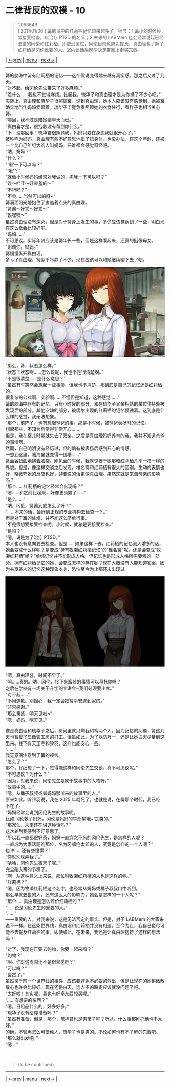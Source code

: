 # 二律背反的双模 - 10
> 1.053649  
> [ 2011/01/06 ] 篝脑海中的红莉栖记忆越来越多了。细节：1.篝小的时候经常接受检查，以治疗 PTSD 的名义；2.未来的 LABMem 也会经常说起已经去世的冈伦和红莉栖，即使没见过，冈伦目前也避免提及，真由理也了解了红莉栖是冈伦重要的人。室内谈话后冈伦决定带篝上街买东西。  

| [←prev](./0102) | [menu](../) | [next→](./0104) |

---

篝的脑海中留有红莉栖的记忆——这个假说变得越来越有真实感。那之后又过了几天。  
“对不起，给冈伦先生带来了好多麻烦。”  
“没什么……我也不觉得麻烦。比起我，琉华子和真由理才是为你操了不少心吧。”  
实际上，真由理和琉华子很照顾篝。说到真由理，她本人应该没有感觉到，她被篝确实地当作妈妈爱慕着。琉华子毕竟负责照顾她的衣食住行，看样子也相当关心篝。  
“哪里，我不过是陪她聊聊天而已。”  
“真由喜才是，很抱歉没有帮到你什么。”  
“不！没那回事！琉华君很照顾我，妈妈只要在身边我就很开心了。”  
被称呼为妈妈，真由理有些不好意思地扭了扭身体。也没办法，在这个年龄，还被一个比自己年纪大的人叫妈妈，任谁都会感觉奇怪吧。  
“呐，妈妈？”  
“什么？”  
“‘啾’一下可以吗？”  
“‘啾’？”  
“就像小时候妈妈经常对我做的，抱我一下可以吗？”  
“诶～哇哇～好害羞的～”  
“不行吗？”  
“不会……当然可以的呀\~”  
篝满面阳光地抱住了害羞着点头的真由理。  
“篝酱～好乖～好乖～”  
“诶嘿嘿～”  
虽然真由理没有深究，但是对于篝身上发生的事，多少应该觉察到了一些，明白现在这么做会比较好吧。  
“妈妈……”  
不可思议。实际年龄应该是篝年长一些，但是这样看起来，还真的挺像母女。  
“谢谢你，妈妈。”  
篝慢慢离开真由理。  
多亏了真由理，篝似乎冷静了不少。现在应该可以和她继续聊下去了吧。  

![](../static/image/0103-1.png)

“那么，篝，状态怎么样。”  
“状态？状态啊……怎么说呢，我也不是很清楚啊。”  
“不是很清楚……是什么意思？”  
“虽然有时突然会想起一些事情，但我也不清楚，那到底是自己的记忆还是红莉栖的。  
 很复杂的公式啊、实验啊……不懂但是知道，这种感觉……”  
篝的脑海中存有的记忆，只有小时候的部分，和在琉华子父亲相熟的某位住持处被发现后的部分。其他空缺的部分，被偶尔出现的红莉栖的记忆侵蚀着。这到底是什么样的感觉，我无法想象。  
“那个，前阵子，也有想起爸爸的事。那是小时候，被爸爸表扬时的记忆。  
 想起那些，不知为何觉得非常开心……  
 但是，我在婴儿时期就失去了双亲，之后是真由理妈妈养育的我，我并不知道爸爸的事情啊。  
 然而，自己明明没有经历过，但的确有被表扬后感到开心的情感。  
 一想到这里，脑海里就变得一团糟……”  
篝面容扭曲地抱着脑袋。刚见面的时候，我就惊讶于她那和红莉栖几乎一模一样的外貌。但是，像这样交谈之后发现，椎名篝和红莉栖有很大的区别。生动的表情也好，略微夸张的反应也好，非要说的话更像真由理。果然这就是来自母亲的影响吗？  
“那个……红莉栖的记忆经常会出现吗？”  
“嗯……和之前比起来，好像更频繁了……”  
“是么……”  
“呐，冈伦，篝酱到底怎么了呀？”  
“……本来的话，最好到正规的专业机构去检查一下。”  
但是对于篝的处境，并不能这么简单行事。  
“不是很想要接受检查呢。小时候，就总是要接受检查。”  
“是吗？”  
“嗯，说是为了治疗 PTSD。”  
本人也没有意向要去检查。但是……如果这样下去，红莉栖的记忆流入增多的话，她会变成什么样呢？是变成“持有牧濑红莉栖记忆”的“椎名篝”呢，还是会变成“牧濑红莉栖”呢？”单纯记忆并不能形成人格。但记忆也是形成人格所需要素的一部分。拥有红莉栖记忆的她，会变成怎样的存在呢？现在大概没有人能知道答案，因为共享某人的记忆这种现象本身，恐怕至今为止都还未出现过。  

![](../static/image/0103-2.png)

“啊，真由理酱，时间不早了。”  
“啊……真的。呐，冈伦，接下来篝酱的事情可以拜托你吗？  
 之后在学校有一场关于升学的宣讲会\~我们必须要出席。”  
“对不起……”  
“不用道歉。别担心，我一定会把篝平安送到家的。”  
“非常感谢。”  
“那么篝酱，明天见啦\~”  
“嗯，妈妈，明天见。”  

送走真由理和琉华子之后，房间里就只剩我和篝两个人。因为记忆的问题，篝这几天也暂缓了显像管工房的打工。话虽如此，为了以防万一，还是让她白天尽量到这里来。楼下有天王寺和铃羽，这样也能安心一些。  
“……”  
我无意间注意到了篝的视线。  
“怎么了？”  
那个，仔细想了一下，觉得能这样和冈伦先生交谈，真不可思议呢。”  
“不可思议？为什么？”  
“因为，对我来说，冈伦先生是属于故事中的人物呀。”  
“故事中的……”  
“嗯，从桶子叔叔或者妈妈那听来的故事里的人。”  
原来如此。听铃羽说，我在 2025 年就死了。也就是说，在篝那个时代，我已经不在了。  
“妈妈经常会说到冈伦先生的故事呢。  
 比如‘冈伦救了妈妈，冈伦是妈妈的牛郎星哦\~’之类的。”  
“那家伙，未来还在讲这种话吗？”  
这次轮到我感到不好意思了。  
“所以我一直都很好奇，妈妈一直念念不忘的冈伦先生，是怎样的人呢？  
 一直成为大家话题的那位，名为冈部伦太郎的人，究竟是怎样的一个人呢？”  
 也许……还有些憧憬？”  
“你就别戏弄我了。”  
“哈哈，冈伦先生害羞了呢。”  
完全陷入篝的节奏了。  
“啊，从这种意义上来说，那位叫牧濑红莉栖的人也是这样的呢。”  
“红莉栖？”  
“嗯，因为牧濑红莉栖这个名字，也经常从妈妈或桶子叔叔口中听到。  
 那么早就去世的人，还有这么大的影响力，她会是怎样的一个人呢？”  
“那个……真由理是怎么评价红莉栖的？”  
“……说是冈伦先生的重要的人。”  
“……”  
——重要的人。对我来说，这是无法否定的事实。但是，对于 LABMem 的大家来说不一样。在这条世界线，真由理和红莉栖并没有相遇。至今为止，我自己也尽可能不去提及红莉栖的事。即便如此，在未来，我还是让真由理抱持了这样的想法吗？  

“对了，我现在正要去购物，你要一起来吗？”  
“购物？”  
“啊。你对这周围还不是很熟悉吧？”  
“可以吗？”  
“当然了。”  
虽然鉴于前一个世界线的事件，应该要避免不必要的外出，但是让现在的她稍微散散心也许会比较好。现在还是白天，选人多的路走应该就没问题了吧。  
“太好啦！其实呢，我也有好多东西想买呢。”  
“……有想要的东西？”  
“嗯。日用品什么的，好多好多。”  
“琉华子没有给你准备吗？”  
“虽然有准备，但是，那个，琉华君也是男孩子吧？所以，什么事都拜托他也不太好。”  
的确，不管再怎么可爱动人，琉华子也是男的。不论如何也有不了解的东西吧。  
“那么就出发吧。”  
“嗯！”  


<br/>

> (to be continued)
---

| [←prev](./0102) | [menu](../) | [next→](./0104) |
